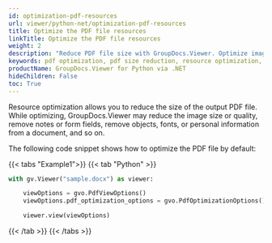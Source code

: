 ```yaml
---
id: optimization-pdf-resources
url: viewer/python-net/optimization-pdf-resources
title: Optimize the PDF file resources
linkTitle: Optimize the PDF file resources
weight: 2
description: "Reduce PDF file size with GroupDocs.Viewer. Optimize images, remove data, and more for smaller output files."
keywords: pdf optimization, pdf size reduction, resource optimization, GroupDocs.Viewer, PDF compression, image optimization, PDF quality
productName: GroupDocs.Viewer for Python via .NET
hideChildren: False
toc: True
---
```

Resource optimization allows you to reduce the size of the output PDF file. While optimizing, GroupDocs.Viewer may reduce the image size or quality, remove notes or form fields, remove objects, fonts, or personal information from a document, and so on.

The following code snippet shows how to optimize the PDF file by default:

{{< tabs "Example1">}}
{{< tab "Python" >}}
```python
with gv.Viewer("sample.docx") as viewer:

    viewOptions = gvo.PdfViewOptions()
    viewOptions.pdf_optimization_options = gvo.PdfOptimizationOptions()

    viewer.view(viewOptions)
```
{{< /tab >}}
{{< /tabs >}}
